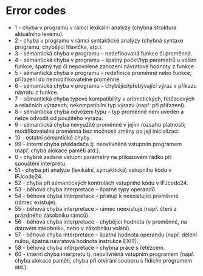 # Error codes

- 1 - chyba v programu v rámci lexikální analýzy (chybná struktura aktuálního lexému).
- 2 - chyba v programu v rámci syntaktické analýzy (chybná syntaxe programu, chybějící hlavička, atp.).
- 3 - sémantická chyba v programu – nedefinovaná funkce či proměnná.
- 4 - sémantická chyba v programu – špatný počet/typ parametrů u volání funkce, špatný typ či nepovolené zahození návratové hodnoty z funkce.
- 5 - sémantická chyba v programu – redefinice proměnné nebo funkce; přiřazení do nemodifikovatelné proměnné.
- 6 - sémantická chyba v programu – chybějící/přebývající výraz v příkazu návratu z funkce.
- 7 - sémantická chyba typové kompatibility v aritmetických, řetězcových a relačních výrazech; nekompatibilní typ výrazu (např. při přiřazení).
- 8 - sémantická chyba odvození typu – typ proměnné není uveden a nelze odvodit od použitého výrazu.
- 9 - sémantická chyba nevyužité proměnné v jejím rozsahu platnosti; modifikovatelná proměnná bez možnosti změny po její inicializaci.
- 10 - ostatní sémantické chyby.
- 99 - interní chyba překladače tj. neovlivněná vstupním programem (např. chyba alokace paměti atd.).
- 0 - chybně zadané vstupní parametry na příkazovém řádku při spouštění interpretu.
- 51 - chyba při analýze (lexikální, syntaktická) vstupního kódu v IFJcode24.
- 52 - chyba při sémantických kontrolách vstupního kódu v IFJcode24.
- 53 - běhová chyba interpretace – špatné typy operandů.
- 54 - běhová chyba interpretace – přístup k neexistující proměnné (rámec existuje).
- 55 - běhová chyba interpretace – rámec neexistuje (např. čtení z prázdného zásobníku rámců).
- 56 - běhová chyba interpretace – chybějící hodnota (v proměnné, na datovém zásobníku, nebo v zásobníku volání).
- 57 - běhová chyba interpretace – špatná hodnota operandu (např. dělení nulou, špatná návratová hodnota instrukce EXIT).
- 58 - běhová chyba interpretace – chybná práce s řetězcem.
- 60 - interní chyba interpretu tj. neovlivněná vstupním programem (např. chyba alokace paměti, chyba při otvírání souboru s řídicím programem atd.).
